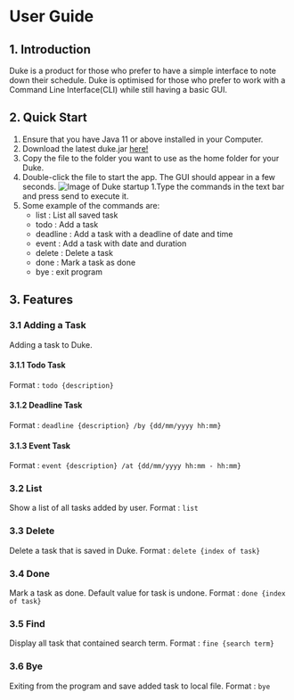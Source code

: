 # User Guide

## 1. Introduction
Duke is a product for those who prefer to have a simple interface to note down their schedule.
Duke is optimised for those who prefer to work with a Command Line Interface(CLI) while still having a basic GUI.

## 2. Quick Start
1. Ensure that you have Java 11 or above installed in your Computer.
1. Download the latest duke.jar [here!](https://github.com/JunHongT/duke)
1. Copy the file to the folder you want to use as the home folder for your Duke.
1. Double-click the file to start the app. The GUI should appear in a few seconds.
![Image of Duke startup](/Users/teojunhong/JavaProject/2103T/duke/docs/Startup.png)
1.Type the commands in the text bar and press send to execute it.
1. Some example of the commands are:
    * list : List all saved task
    * todo : Add a task 
    * deadline : Add a task with a deadline of date and time
    * event : Add a task with date and duration
    * delete : Delete a task
    * done : Mark a task as done
    * bye : exit program

## 3. Features 
### 3.1 Adding a Task
Adding a task to Duke.
#### 3.1.1 Todo Task
Format : `todo {description}`
#### 3.1.2 Deadline Task
Format : `deadline {description} /by {dd/mm/yyyy hh:mm}`
#### 3.1.3 Event Task
Format : `event {description} /at {dd/mm/yyyy hh:mm - hh:mm}`
### 3.2 List
Show a list of all tasks added by user.
Format : `list`
### 3.3 Delete
Delete a task that is saved in Duke.
Format : `delete {index of task}`
### 3.4 Done
Mark a task as done. Default value for task is undone.
Format : `done {index of task}`
### 3.5 Find
Display all task that contained search term.
Format : `fine {search term}`
### 3.6 Bye
Exiting from the program and save added task to local file.
Format : `bye`

